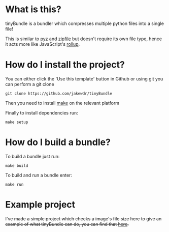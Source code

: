 # What is this?

tinyBundle is a bundler which compresses multiple python files into a single file!

This is similar to [pyz](https://github.com/BTOdell/pyz) and [zipfile](https://docs.python.org/3/library/zipapp.html) but doesn't require its own file type, hence it acts more like JavaScript's [rollup](https://rollupjs.org/).

# How do I install the project?

You can either click the 'Use this template' button in Github or using git you can perform a git clone

    git clone https://github.com/jakewdr/tinyBundle

Then you need to install [make](https://www.gnu.org/software/make/#download) on the relevant platform

Finally to install dependencies run:

    make setup

# How do I build a bundle?

To build a bundle just run:

    make build

To build and run a bundle enter:

    make run

# Example project

~~I've made a simple project which checks a image's file size here to give an example of what tinyBundle can do, you can find that [here](https://github.com/jakewdr/imageFileSizeChecker).~~

